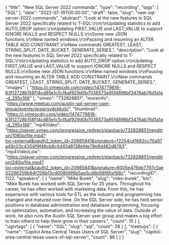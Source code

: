 {
  "title": "New SQL Server 2022 commands",
  "type": "recording",
  "tags": [
    "SQL"
  ],
  "date": "2022-07-19T00:00:00",
  "draft": false,
  "slug": "new-sql-server-2022-commands",
  "abstract": "Look at the new features in SQL Server 2022 specifically related to T-SQL:\r\n\r\nUpdating statistics to add AUTO_DROP option.\r\nUpdating FIRST_VALUE and LAST_VALUE to support IGNORE NULLS and RESPECT NULLS.\r\nSome new JSON functions.\r\nNew named windows.\r\nPausing and resuming an ALTER TABLE ADD CONSTRAINT.\r\nNew commands GREATEST, LEAST, STRING_SPLIT, DATE_BUCKET, GENERATE_SERIES.",
  "description": "Look at the new features in SQL Server 2022 specifically related to T-SQL:\r\n\r\nUpdating statistics to add AUTO_DROP option.\r\nUpdating FIRST_VALUE and LAST_VALUE to support IGNORE NULLS and RESPECT NULLS.\r\nSome new JSON functions.\r\nNew named windows.\r\nPausing and resuming an ALTER TABLE ADD CONSTRAINT.\r\nNew commands GREATEST, LEAST, STRING_SPLIT, DATE_BUCKET, GENERATE_SERIES.",
  "images": [
    "https://i.vimeocdn.com/video/1474779816-83f12728b158f14cd85e1c5cfbaf929d0b7036573a95f4896bf3476ab76d1a1a-d_295x166"
  ],
  "vimeo": "732828851",
  "moreinfo": "https://www.meetup.com/austin-sql-server-user-group/events/spswrsydckbzb/",
  "thumbnail": "https://i.vimeocdn.com/video/1474779816-83f12728b158f14cd85e1c5cfbaf929d0b7036573a95f4896bf3476ab76d1a1a-d_295x166",
  "mp4Video": "https://player.vimeo.com/progressive_redirect/playback/732828851/rendition/1080p/file.mp4?loc=external&oauth2_token_id=20985841&signature=f2254cd1682cc70a97a49c03c4304f9f48cb8c0d45d8138efde79e9d482d8783",
  "mp4VideoLow": "https://player.vimeo.com/progressive_redirect/playback/732828851/rendition/240p/file.mp4?loc=external&oauth2_token_id=20985841&signature=6005e476de7797c5ae03296259b64f206b13cd00806f6b5ae5cd6b68f85e166c",
  "recordingID": 1122,
  "speakers": [
    {
      "name": "Mike Burek",
      "slug": "mike-burek",
      "bio": "Mike Burek has worked with SQL Server for 25 years. Throughout his career, he has often worked with marketing data. From this, he has experience with various tools for ETL as the industry and programming has changed and matured over time. On the SQL Server side, he has held senior positions in database administration and database programming, focusing on optimization, automation, and increasing the value of data. Outside of work, he also runs the Austin SQL Server user group and makes a big effort to train others to help them grow in their careers.",
      "count": 15
    }
  ],
  "ugtvtags": [
    {
      "name": "SQL",
      "slug": "sql",
      "count": 28
    }
  ],
  "meetups": [
    {
      "name": "Capitol Area Central Texas Users of SQL Server",
      "slug": "capitol-area-central-texas-users-of-sql-server",
      "count": 86
    }
  ]
}